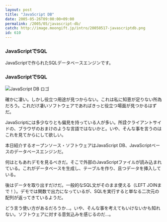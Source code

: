 ```yaml
---
layout: post
title: "JavaScript DB"
date: 2005-05-26T09:00:00+09:00
permalink: /2005/05/javascript-db/
catch: http://image.moongift.jp/intro/20050517-javascriptdb.png
id: 610
---
```

### JavaScriptでSQL
  
JavaScriptで作られたSQLデータベースエンジンです。  
<!--more-->  

### JavaScriptでSQL
  

![JavaScript DB ロゴ](http://image.moongift.jp/intro/20050517-javascriptdb.png "JavaScript DB ロゴ")

  

確かに凄い。しかし役立つ用途が見つからない。これは私に知恵が足りない所為だろう。これだけ凄いソフトウェアであればきっと役立つ場面が見つかるはずだ。

  

JavaScriptには多少なりとも偏見を持っている人が多い。所詮クライアントサイドの、ブラウザのおまけのような言語ではないかと。いや、そんな事を言うのはこれを見てからにして欲しい。

  

本日紹介するオープンソース・ソフトウェアはJavaScript DB、JavaScriptベースのデータベースエンジンだ。

  

何はともあれデモを見るべきだ。そこで外部のJavaScriptファイルが読み込まれている。これがデータベースを生成し、テーブルを作り、且つデータを挿入している。

  

後はデータを取り出すだけだ。一般的なSQL文がそのまま使える（LEFT JOINまで！）。デモでは関数で出力になっているが、SQLを実行すると単なる二次元の配列が返ってきているようだ。

  

どう言う使い方があるだろうか…。いや、そんな事を考えてもいけないかも知れない。ソフトウェアに対する意気込みを感じるのだ…。

